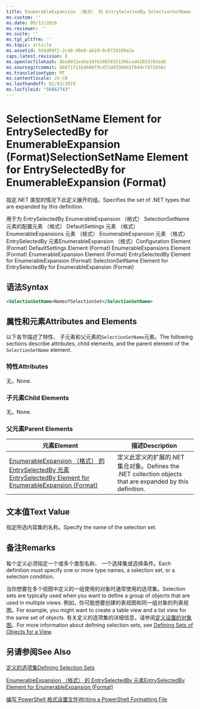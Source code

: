 ```yaml
---
title: EnumerableExpansion （格式） 的 EntrySelectedBy SelectionSetName 元素 |Microsoft Docs
ms.custom: ''
ms.date: 09/13/2016
ms.reviewer: ''
ms.suite: ''
ms.tgt_pltfrm: ''
ms.topic: article
ms.assetid: 936d09f2-2c48-49e8-ab2d-0c8729199a2e
caps.latest.revision: 8
ms.openlocfilehash: 8ba8931ea5e34f610878351396cad42023393ad6
ms.sourcegitcommit: b6871f21bd666f9cd71dd336bb3f844cf472b56c
ms.translationtype: MT
ms.contentlocale: zh-CN
ms.lasthandoff: 02/03/2019
ms.locfileid: "56862743"
---
```

# <a name="selectionsetname-element-for-entryselectedby-for-enumerableexpansion-format"></a><span data-ttu-id="9e154-102">SelectionSetName Element for EntrySelectedBy for EnumerableExpansion (Format)</span><span class="sxs-lookup"><span data-stu-id="9e154-102">SelectionSetName Element for EntrySelectedBy for EnumerableExpansion (Format)</span></span>

<span data-ttu-id="9e154-103">指定.NET 类型的情况下此定义展开的组。</span><span class="sxs-lookup"><span data-stu-id="9e154-103">Specifies the set of .NET types that are expanded by this definition.</span></span>

<span data-ttu-id="9e154-104">用于为 EntrySelectedBy EnumerableExpansion （格式） SelectionSetName 元素的配置元素 （格式） DefaultSettings 元素 （格式） EnumerableExpansions 元素 （格式） EnumerableExpansion 元素 （格式） EntrySelectedBy 元素EnumerableExpansion （格式）</span><span class="sxs-lookup"><span data-stu-id="9e154-104">Configuration Element (Format) DefaultSettings Element (Format) EnumerableExpansions Element (Format) EnumerableExpansion Element (Format) EntrySelectedBy Element for EnumerableExpansion (Format) SelectionSetName Element for EntrySelectedBy for EnumerableExpansion (Format)</span></span>

## <a name="syntax"></a><span data-ttu-id="9e154-105">语法</span><span class="sxs-lookup"><span data-stu-id="9e154-105">Syntax</span></span>

```xml
<SelectionSetName>NameofSelectionSet</SelectionSetName>

```

## <a name="attributes-and-elements"></a><span data-ttu-id="9e154-106">属性和元素</span><span class="sxs-lookup"><span data-stu-id="9e154-106">Attributes and Elements</span></span>

<span data-ttu-id="9e154-107">以下各节描述了特性、 子元素和父元素的`SelectionSetName`元素。</span><span class="sxs-lookup"><span data-stu-id="9e154-107">The following sections describe attributes, child elements, and the parent element of the `SelectionSetName` element.</span></span>

### <a name="attributes"></a><span data-ttu-id="9e154-108">特性</span><span class="sxs-lookup"><span data-stu-id="9e154-108">Attributes</span></span>

<span data-ttu-id="9e154-109">无。</span><span class="sxs-lookup"><span data-stu-id="9e154-109">None.</span></span>

### <a name="child-elements"></a><span data-ttu-id="9e154-110">子元素</span><span class="sxs-lookup"><span data-stu-id="9e154-110">Child Elements</span></span>

<span data-ttu-id="9e154-111">无。</span><span class="sxs-lookup"><span data-stu-id="9e154-111">None.</span></span>

### <a name="parent-elements"></a><span data-ttu-id="9e154-112">父元素</span><span class="sxs-lookup"><span data-stu-id="9e154-112">Parent Elements</span></span>

|<span data-ttu-id="9e154-113">元素</span><span class="sxs-lookup"><span data-stu-id="9e154-113">Element</span></span>|<span data-ttu-id="9e154-114">描述</span><span class="sxs-lookup"><span data-stu-id="9e154-114">Description</span></span>|
|-------------|-----------------|
|[<span data-ttu-id="9e154-115">EnumerableExpansion （格式） 的 EntrySelectedBy 元素</span><span class="sxs-lookup"><span data-stu-id="9e154-115">EntrySelectedBy Element for EnumerableExpansion (Format)</span></span>](./entryselectedby-element-for-enumerableexpansion-format.md)|<span data-ttu-id="9e154-116">定义此定义的扩展的.NET 集合对象。</span><span class="sxs-lookup"><span data-stu-id="9e154-116">Defines the .NET collection objects that are expanded by this definition.</span></span>|

## <a name="text-value"></a><span data-ttu-id="9e154-117">文本值</span><span class="sxs-lookup"><span data-stu-id="9e154-117">Text Value</span></span>

<span data-ttu-id="9e154-118">指定所选内容集的名称。</span><span class="sxs-lookup"><span data-stu-id="9e154-118">Specify the name of the selection set.</span></span>

## <a name="remarks"></a><span data-ttu-id="9e154-119">备注</span><span class="sxs-lookup"><span data-stu-id="9e154-119">Remarks</span></span>

<span data-ttu-id="9e154-120">每个定义必须指定一个或多个类型名称、 一个选择集或选择条件。</span><span class="sxs-lookup"><span data-stu-id="9e154-120">Each definition must specify one or more type names, a selection set, or a selection condition.</span></span>

<span data-ttu-id="9e154-121">当你想要在多个视图中定义的一组使用的对象时通常使用的选项集。</span><span class="sxs-lookup"><span data-stu-id="9e154-121">Selection sets are typically used when you want to define a group of objects that are used in multiple views.</span></span> <span data-ttu-id="9e154-122">例如，你可能想要创建的表视图和同一组对象的列表视图。</span><span class="sxs-lookup"><span data-stu-id="9e154-122">For example, you might want to create a table view and a list view for the same set of objects.</span></span> <span data-ttu-id="9e154-123">有关定义的选项集的详细信息，请参阅[定义设置的对象图](./defining-selection-sets.md)。</span><span class="sxs-lookup"><span data-stu-id="9e154-123">For more information about defining selection sets, see [Defining Sets of Objects for a View](./defining-selection-sets.md).</span></span>

## <a name="see-also"></a><span data-ttu-id="9e154-124">另请参阅</span><span class="sxs-lookup"><span data-stu-id="9e154-124">See Also</span></span>

[<span data-ttu-id="9e154-125">定义的选项集</span><span class="sxs-lookup"><span data-stu-id="9e154-125">Defining Selection Sets</span></span>](./defining-selection-sets.md)

[<span data-ttu-id="9e154-126">EnumerableExpansion （格式） 的 EntrySelectedBy 元素</span><span class="sxs-lookup"><span data-stu-id="9e154-126">EntrySelectedBy Element for EnumerableExpansion (Format)</span></span>](./entryselectedby-element-for-enumerableexpansion-format.md)

[<span data-ttu-id="9e154-127">编写 PowerShell 格式设置文件</span><span class="sxs-lookup"><span data-stu-id="9e154-127">Writing a PowerShell Formatting File</span></span>](./writing-a-powershell-formatting-file.md)
